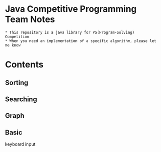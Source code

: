 # Java Competitive Programming Team Notes
    * This repository is a java library for PS(Program-Solving) Competition
    * When you need an implementation of a specific algorithm, please let me know

# Contents

## Sorting



## Searching

## Graph


## Basic
keyboard input
